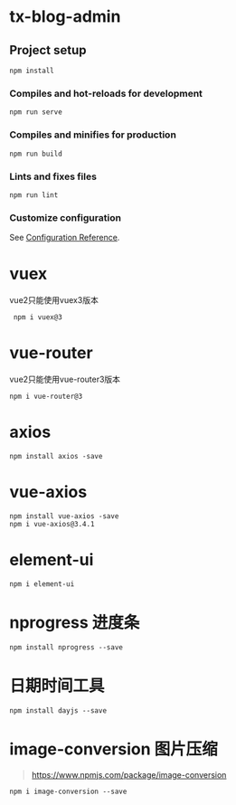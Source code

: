 # tx-blog-admin

## Project setup

```
npm install
```

### Compiles and hot-reloads for development

```
npm run serve
```

### Compiles and minifies for production

```
npm run build
```

### Lints and fixes files

```
npm run lint
```

### Customize configuration

See [Configuration Reference](https://cli.vuejs.org/config/).

# vuex

vue2只能使用vuex3版本

```shell
 npm i vuex@3
```

# vue-router

vue2只能使用vue-router3版本

```shell
npm i vue-router@3
```

# axios

```shell
npm install axios -save
```

# vue-axios

```shell
npm install vue-axios -save
npm i vue-axios@3.4.1
```

# element-ui

```shell
npm i element-ui
```

# nprogress 进度条

```shell
npm install nprogress --save
```

# 日期时间工具

```shell
npm install dayjs --save
```

# image-conversion 图片压缩

> https://www.npmjs.com/package/image-conversion

```shell
npm i image-conversion --save
```
